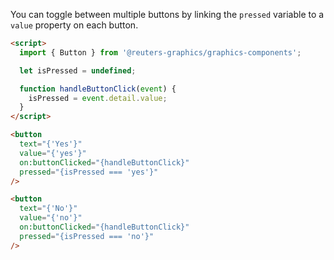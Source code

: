 You can toggle between multiple buttons by linking the `pressed` variable to a `value` property on each button.

```html
<script>
  import { Button } from '@reuters-graphics/graphics-components';

  let isPressed = undefined;

  function handleButtonClick(event) {
    isPressed = event.detail.value;
  }
</script>

<button
  text="{'Yes'}"
  value="{'yes'}"
  on:buttonClicked="{handleButtonClick}"
  pressed="{isPressed === 'yes'}"
/>

<button
  text="{'No'}"
  value="{'no'}"
  on:buttonClicked="{handleButtonClick}"
  pressed="{isPressed === 'no'}"
/>
```
